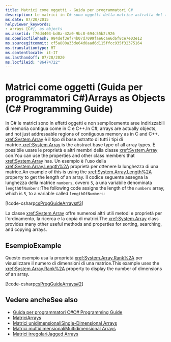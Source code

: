 ```yaml
---
title: Matrici come oggetti - Guida per programmatori C#
description: Le matrici in C# sono oggetti della matrice astratta del tipo di base. È possibile usare le proprietà e altri membri della classe Array, ad esempio la proprietà Length.
ms.date: 07/20/2015
helpviewer_keywords:
- arrays [C#], as objects
ms.assetid: f76d4403-bd0a-42a0-9bc8-694c55b2c926
ms.openlocfilehash: 984def3ef74b07d7099fae6cae6d6f8ce7e03e12
ms.sourcegitcommit: cf5a800a33de64d0aad6d115ffcc935f32375164
ms.translationtype: MT
ms.contentlocale: it-IT
ms.lasthandoff: 07/20/2020
ms.locfileid: "86474722"
---
```

# <a name="arrays-as-objects-c-programming-guide"></a><span data-ttu-id="38709-104">Matrici come oggetti (Guida per programmatori C#)</span><span class="sxs-lookup"><span data-stu-id="38709-104">Arrays as Objects (C# Programming Guide)</span></span>

<span data-ttu-id="38709-105">In C# le matrici sono in effetti oggetti e non semplicemente aree indirizzabili di memoria contigua come in C e C++.</span><span class="sxs-lookup"><span data-stu-id="38709-105">In C#, arrays are actually objects, and not just addressable regions of contiguous memory as in C and C++.</span></span> <span data-ttu-id="38709-106"><xref:System.Array> è il tipo di base astratto di tutti i tipi di matrice.</span><span class="sxs-lookup"><span data-stu-id="38709-106"><xref:System.Array> is the abstract base type of all array types.</span></span> <span data-ttu-id="38709-107">È possibile usare le proprietà e altri membri della classe <xref:System.Array> con.</span><span class="sxs-lookup"><span data-stu-id="38709-107">You can use the properties and other class members that <xref:System.Array> has.</span></span> <span data-ttu-id="38709-108">Un esempio è l'uso della <xref:System.Array.Length%2A> proprietà per ottenere la lunghezza di una matrice.</span><span class="sxs-lookup"><span data-stu-id="38709-108">An example of this is using the <xref:System.Array.Length%2A> property to get the length of an array.</span></span> <span data-ttu-id="38709-109">Il codice seguente assegna la lunghezza della matrice `numbers`, ovvero `5`, a una variabile denominata `lengthOfNumbers`:</span><span class="sxs-lookup"><span data-stu-id="38709-109">The following code assigns the length of the `numbers` array, which is `5`, to a variable called `lengthOfNumbers`:</span></span>

[!code-csharp[csProgGuideArrays#3](~/samples/snippets/csharp/VS_Snippets_VBCSharp/csProgGuideArrays/CS/Arrays.cs#3)]

<span data-ttu-id="38709-110">La classe <xref:System.Array> offre numerosi altri utili metodi e proprietà per l'ordinamento, la ricerca e la copia di matrici.</span><span class="sxs-lookup"><span data-stu-id="38709-110">The <xref:System.Array> class provides many other useful methods and properties for sorting, searching, and copying arrays.</span></span>

## <a name="example"></a><span data-ttu-id="38709-111">Esempio</span><span class="sxs-lookup"><span data-stu-id="38709-111">Example</span></span>

<span data-ttu-id="38709-112">Questo esempio usa la proprietà <xref:System.Array.Rank%2A> per visualizzare il numero di dimensioni di una matrice.</span><span class="sxs-lookup"><span data-stu-id="38709-112">This example uses the <xref:System.Array.Rank%2A> property to display the number of dimensions of an array.</span></span>

[!code-csharp[csProgGuideArrays#2](~/samples/snippets/csharp/VS_Snippets_VBCSharp/csProgGuideArrays/CS/Arrays.cs#2)]

## <a name="see-also"></a><span data-ttu-id="38709-113">Vedere anche</span><span class="sxs-lookup"><span data-stu-id="38709-113">See also</span></span>

- [<span data-ttu-id="38709-114">Guida per programmatori C#</span><span class="sxs-lookup"><span data-stu-id="38709-114">C# Programming Guide</span></span>](../index.md)
- [<span data-ttu-id="38709-115">Matrici</span><span class="sxs-lookup"><span data-stu-id="38709-115">Arrays</span></span>](./index.md)
- [<span data-ttu-id="38709-116">Matrici unidimensionali</span><span class="sxs-lookup"><span data-stu-id="38709-116">Single-Dimensional Arrays</span></span>](./single-dimensional-arrays.md)
- [<span data-ttu-id="38709-117">Matrici multidimensionali</span><span class="sxs-lookup"><span data-stu-id="38709-117">Multidimensional Arrays</span></span>](./multidimensional-arrays.md)
- [<span data-ttu-id="38709-118">Matrici irregolari</span><span class="sxs-lookup"><span data-stu-id="38709-118">Jagged Arrays</span></span>](./jagged-arrays.md)
